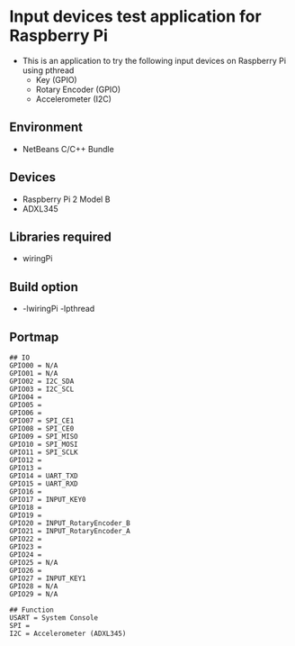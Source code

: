# Input devices test application for Raspberry Pi

* This is an application to try the following input devices on Raspberry Pi using pthread
	* Key (GPIO)
	* Rotary Encoder (GPIO)
	* Accelerometer (I2C)

## Environment
* NetBeans C/C++ Bundle

## Devices
* Raspberry Pi 2 Model B
* ADXL345

## Libraries required
* wiringPi

## Build option
* -lwiringPi -lpthread


## Portmap
```
## IO
GPIO00 = N/A
GPIO01 = N/A
GPIO02 = I2C_SDA
GPIO03 = I2C_SCL
GPIO04 = 
GPIO05 = 
GPIO06 = 
GPIO07 = SPI_CE1
GPIO08 = SPI_CE0
GPIO09 = SPI_MISO
GPIO10 = SPI_MOSI
GPIO11 = SPI_SCLK
GPIO12 = 
GPIO13 = 
GPIO14 = UART_TXD
GPIO15 = UART_RXD
GPIO16 = 
GPIO17 = INPUT_KEY0
GPIO18 = 
GPIO19 = 
GPIO20 = INPUT_RotaryEncoder_B
GPIO21 = INPUT_RotaryEncoder_A
GPIO22 = 
GPIO23 = 
GPIO24 = 
GPIO25 = N/A
GPIO26 = 
GPIO27 = INPUT_KEY1
GPIO28 = N/A
GPIO29 = N/A

## Function
USART = System Console
SPI = 
I2C = Accelerometer (ADXL345)
```
